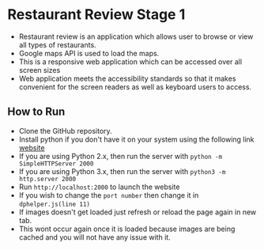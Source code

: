 # Restaurant Review Stage 1

- Restaurant review is an application which allows user to browse or view all types of restaurants.
- Google maps API is used to load the maps.
- This is a responsive web application which can be accessed over all screen sizes
- Web application meets the accessibility standards so that it makes convenient for the screen readers as well as keyboard users to access.

## How to Run
- Clone the GitHub repository.
- Install python if you don't have it on your system using the following link
[website](https://www.python.org/)
- If you are using Python 2.x, then run the server with `python -m SimpleHTTPServer 2000`
- If you are using Python 3.x, then run the server with `python3 -m http.server 2000`
- Run `http://localhost:2000` to launch the website
- If you wish to change the `port number` then change it in `dphelper.js(line 11)`
- If images doesn't get loaded just refresh or reload the page again in new tab.
- This wont occur again once it is loaded because images are being cached and you will not have any issue with it.
